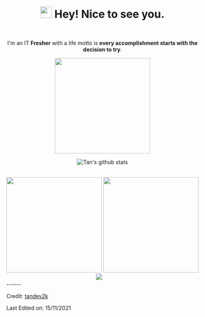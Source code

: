 <div align="center">
<h1><img src="https://emojis.slackmojis.com/emojis/images/1531849430/4246/blob-sunglasses.gif?1531849430" width="30"/> Hey! Nice to see you.</h1>

<br>

<p> I'm an IT <strong>Fresher</strong> with a life motto is <strong>every accomplishment starts with the decision to try</strong>.</p>
<img src="https://res.cloudinary.com/dmtopd6ps/image/upload/v1636939773/DSC_7377_tan_zvbqzk.jpg" width="250px">
<br>
  
  ![Tan's github stats](https://github-readme-stats.vercel.app/api?username=tandev2k&show_icons=true&hide_border=true)
  
<br>
  <img src="https://res.cloudinary.com/dmtopd6ps/image/upload/c_scale,w_250/v1636940297/quiz_result_r92_dao0fz.gif" width="250x"/>
  <img src="https://res.cloudinary.com/dmtopd6ps/image/upload/c_scale,w_250/v1636941420/a_txsscl.gif" width="250px"/>
  <img src="https://res.cloudinary.com/dmtopd6ps/image/upload/c_scale,h_140/v1636941587/13662be7764f37ce59f35f3d3f71f9a1_ftnunc.gif" />
  &emsp;
<br>
</div>
------


Credit: [tandev2k](https://github.com/tandev2k)

Last Edited on: 15/11/2021


